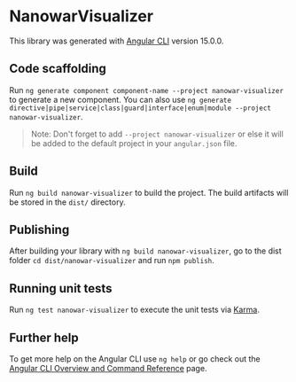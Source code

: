 # NanowarVisualizer

This library was generated with [Angular CLI](https://github.com/angular/angular-cli) version 15.0.0.

## Code scaffolding

Run `ng generate component component-name --project nanowar-visualizer` to generate a new component. You can also use `ng generate directive|pipe|service|class|guard|interface|enum|module --project nanowar-visualizer`.

> Note: Don't forget to add `--project nanowar-visualizer` or else it will be added to the default project in your `angular.json` file.

## Build

Run `ng build nanowar-visualizer` to build the project. The build artifacts will be stored in the `dist/` directory.

## Publishing

After building your library with `ng build nanowar-visualizer`, go to the dist folder `cd dist/nanowar-visualizer` and run `npm publish`.

## Running unit tests

Run `ng test nanowar-visualizer` to execute the unit tests via [Karma](https://karma-runner.github.io).

## Further help

To get more help on the Angular CLI use `ng help` or go check out the [Angular CLI Overview and Command Reference](https://angular.io/cli) page.
